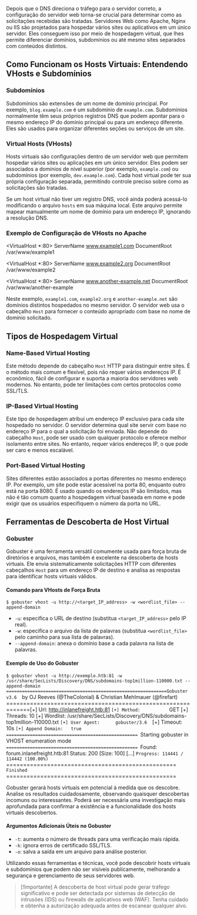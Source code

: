 Depois que o DNS direciona o tráfego para o servidor correto, a configuração do servidor web torna-se crucial para determinar como as solicitações recebidas são tratadas. Servidores Web como Apache, Nginx ou IIS são projetados para hospedar vários sites ou aplicativos em um único servidor. Eles conseguem isso por meio de hospedagem virtual, que lhes permite diferenciar domínios, subdomínios ou até mesmo sites separados com conteúdos distintos.

## Como Funcionam os Hosts Virtuais: Entendendo VHosts e Subdomínios

### Subdomínios

Subdomínios são extensões de um nome de domínio principal. Por exemplo, `blog.example.com` é um subdomínio de `example.com`. Subdomínios normalmente têm seus próprios registros DNS que podem apontar para o mesmo endereço IP do domínio principal ou para um endereço diferente. Eles são usados para organizar diferentes seções ou serviços de um site.

### Virtual Hosts (VHosts)

Hosts virtuais são configurações dentro de um servidor web que permitem hospedar vários sites ou aplicações em um único servidor. Eles podem ser associados a domínios de nível superior (por exemplo, `example.com`) ou subdomínios (por exemplo, `dev.example.com`). Cada host virtual pode ter sua própria configuração separada, permitindo controle preciso sobre como as solicitações são tratadas.

Se um host virtual não tiver um registro DNS, você ainda poderá acessá-lo modificando o arquivo `hosts` em sua máquina local. Este arquivo permite mapear manualmente um nome de domínio para um endereço IP, ignorando a resolução DNS.

### Exemplo de Configuração de VHosts no Apache

<VirtualHost *:80>
    ServerName www.example1.com
    DocumentRoot /var/www/example1
</VirtualHost>

<VirtualHost *:80>
    ServerName www.example2.org
    DocumentRoot /var/www/example2
</VirtualHost>

<VirtualHost *:80>
    ServerName www.another-example.net
    DocumentRoot /var/www/another-example
</VirtualHost>


Neste exemplo, `example1.com`, `example2.org` e `another-example.net` são domínios distintos hospedados no mesmo servidor. O servidor web usa o cabeçalho `Host` para fornecer o conteúdo apropriado com base no nome de domínio solicitado.

## Tipos de Hospedagem Virtual

### Name-Based Virtual Hosting

Este método depende do cabeçalho `Host` HTTP para distinguir entre sites. É o método mais comum e flexível, pois não requer vários endereços IP. É econômico, fácil de configurar e suporta a maioria dos servidores web modernos. No entanto, pode ter limitações com certos protocolos como SSL/TLS.

### IP-Based Virtual Hosting

Este tipo de hospedagem atribui um endereço IP exclusivo para cada site hospedado no servidor. O servidor determina qual site servir com base no endereço IP para o qual a solicitação foi enviada. Não depende do cabeçalho `Host`, pode ser usado com qualquer protocolo e oferece melhor isolamento entre sites. No entanto, requer vários endereços IP, o que pode ser caro e menos escalável.

### Port-Based Virtual Hosting

Sites diferentes estão associados a portas diferentes no mesmo endereço IP. Por exemplo, um site pode estar acessível na porta 80, enquanto outro está na porta 8080. É usado quando os endereços IP são limitados, mas não é tão comum quanto a hospedagem virtual baseada em nome e pode exigir que os usuários especifiquem o número da porta no URL.

## Ferramentas de Descoberta de Host Virtual

### Gobuster

Gobuster é uma ferramenta versátil comumente usada para força bruta de diretórios e arquivos, mas também é excelente na descoberta de hosts virtuais. Ele envia sistematicamente solicitações HTTP com diferentes cabeçalhos `Host` para um endereço IP de destino e analisa as respostas para identificar hosts virtuais válidos.

#### Comando para VHosts de Força Bruta

`$ gobuster vhost -u http://<target_IP_address> -w <wordlist_file> --append-domain`

- `-u`: especifica o URL de destino (substitua `<target_IP_address>` pelo IP real).
- `-w`: especifica o arquivo da lista de palavras (substitua `<wordlist_file>` pelo caminho para sua lista de palavras).
- `--append-domain`: anexa o domínio base a cada palavra na lista de palavras.

#### Exemplo de Uso do Gobuster

`$ gobuster vhost -u http://exemplo.htb:81 -w /usr/share/SecLists/Discovery/DNS/subdomains-top1million-110000.txt --append-domain =============================================================Gobuster v3.6 
`by OJ Reeves (@TheColonial) & Christian Mehlmauer (@firefart) =============================================================[+] Url:             http://inlanefreight.htb:81 
`[+] Method:          
`GET [+] Threads:         10 [+] Wordlist:        /usr/share/SecLists/Discovery/DNS/subdomains-top1million-110000.txt
`[+] User Agent:      gobuster/3.6 
`[+] Timeout:         10s 
`[+] Append Domain:   true ==================================================
`Starting gobuster in VHOST enumeration mode 
`==================================================
`Found: forum.inlanefreight.htb:81 Status: 200 [Size: 100] [...] 
`Progress: 114441 / 114442 (100.00%) 
`================================================== 
`Finished 
`==================================================

Gobuster gerará hosts virtuais em potencial à medida que os descobre. Analise os resultados cuidadosamente, observando quaisquer descobertas incomuns ou interessantes. Poderá ser necessária uma investigação mais aprofundada para confirmar a existência e a funcionalidade dos hosts virtuais descobertos.

#### Argumentos Adicionais Úteis no Gobuster

- `-t`: aumenta o número de threads para uma verificação mais rápida.
- `-k`: ignora erros de certificado SSL/TLS.
- `-o`: salva a saída em um arquivo para análise posterior.

Utilizando essas ferramentas e técnicas, você pode descobrir hosts virtuais e subdomínios que podem não ser visíveis publicamente, melhorando a segurança e gerenciamento de seus servidores web.

> [!Importante]
> A descoberta de host virtual pode gerar tráfego significativo e pode ser detectada por sistemas de detecção de intrusões (IDS) ou firewalls de aplicativos web (WAF). Tenha cuidado e obtenha a autorização adequada antes de escanear qualquer alvo.